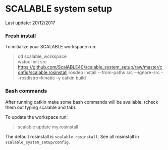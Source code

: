 SCALABLE system setup
=======

Last update: 20/12/2017  

### Fresh install

To initialize your SCALABLE workspace run:

> cd scalable_workspace  
> wstool init src https://github.com/ScalABLE40/scalable_system_setup/raw/master/config/scalable.rosinstall 
> rosdep install --from-paths src --ignore-src --rosdistro=kinetic -y
> catkin build

### Bash commands

After running catkin make some bash commands will be available. (check them out typing scalable and tab).

To update the workspace run:  

> scalable update my.rosinstall

The default rosinstall is <code>scalable.rosinstall</code>. See all rosinstall in <code>scalable_system_setup/config</code>.
